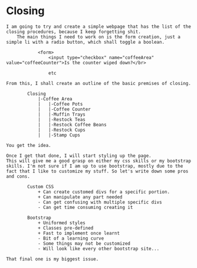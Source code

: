 Closing
=======

	I am going to try and create a simple webpage that has the list of the closing procedures, because I keep forgetting shit.
		The main things I need to work on is the form creation, just a simple li with a radio button, which shall toggle a boolean. 
								
				<form>
					<input type="checkbox" name="coffeeArea" value="coffeeCounter">Is the counter wiped down?</br>

					etc

	From this, I shall create an outline of the basic premises of closing. 

			Closing
				|-Coffee Area
				|	|-Coffee Pots
				|	|-Coffee Counter
				|	|-Muffin Trays
				|	|-Restock Teas
				|	|-Restock Coffee Beans
				|	|-Restock Cups
				|	|-Stamp Cups
	
	You get the idea. 

	Once I get that done, I will start styling up the page.
	This will give me a good grasp on either my css skills or my bootstrap skills. I'm not sure if I am up to use bootstrap, mostly due to the fact that I like to customize my stuff. So let's write down some pros and cons.

			Custom CSS
				+ Can create customed divs for a specific portion.
				+ Can manipulate any part needed
				- Can get confusing with multiple specific divs
				- Can get time consuming creating it

			Bootstrap
				+ Uniformed styles
				+ Classes pre-defined
				+ Fast to implement once learnt
				- Bit of a learning curve
				- Some things may not be customized
				- Will look like every other bootstrap site...

	That final one is my biggest issue. 